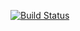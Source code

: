 [![Build Status](https://travis-ci.com/ipeksonyildirim/myDemoApp.svg?branch=main)](https://travis-ci.com/ipeksonyildirim/myDemoApp)
